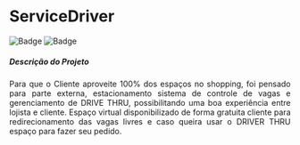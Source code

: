 # ServiceDriver

![Badge](https://img.shields.io/badge/Version-v1.0-informational)
![Badge](https://img.shields.io/badge/Laravel-v7.x-orange)


<h5>Descrição do Projeto</h5>

<p align="justify"> Para que o Cliente aproveite 100% dos espaços no shopping, foi pensado para parte externa, estacionamento sistema de controle de vagas e gerenciamento de DRIVE THRU, possibilitando uma boa experiência entre lojista e cliente. Espaço virtual disponibilizado de forma gratuita cliente para redirecionamento das vagas livres e caso queira usar o DRIVER THRU espaço para fazer seu pedido.</p>
